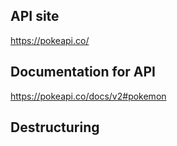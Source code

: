 ## API site
https://pokeapi.co/

## Documentation for API
https://pokeapi.co/docs/v2#pokemon

## Destructuring
